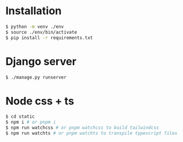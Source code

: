 # Installation
```BASH
$ python -m venv ./env
$ source ./env/bin/activate
$ pip install -r requirements.txt
```

# Django server
```BASH
$ ./manage.py runserver
``` 

# Node css + ts
```BASH
$ cd static
$ npm i # or pnpm i
$ npm run watchcss # or pnpm watchcss to build tailwindcss
$ npm run watchts # or pnpm watchts to transpile typescript files
```
